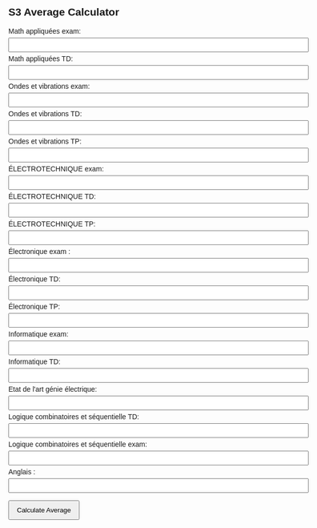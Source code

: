 <!DOCTYPE html>
<html lang="en">
<head>
  <meta charset="UTF-8" />
  <meta name="viewport" content="width=device-width, initial-scale=1.0"/>
  <title>S3 Average Calculator</title>
  <style>
    body { font-family: Arial; max-width: 600px; margin: auto; padding: 20px; }
    input { margin: 5px 0; padding: 5px; width: 100%; }
    button { padding: 10px 15px; margin-top: 10px; }
    .result { margin-top: 20px; font-size: 1.2em; font-weight: bold; }
  </style>
</head>
<body>
  <h2>S3 Average Calculator</h2>
  <form id="notesForm">
    <label>Math appliquées exam:</label><input type="number" step="0.01" id="a" required />
    <label>Math appliquées TD:</label><input type="number" step="0.01" id="b" required />
    <label>Ondes et vibrations  exam:</label><input type="number" step="0.01" id="c" required />
    <label>Ondes et vibrations TD:</label><input type="number" step="0.01" id="d" required />
    <label>Ondes et vibrations TP:</label><input type="number" step="0.01" id="e" required />
    <label>ÉLECTROTECHNIQUE exam:</label><input type="number" step="0.01" id="f" required />
    <label>ÉLECTROTECHNIQUE TD:</label><input type="number" step="0.01" id="g" required />
    <label>ÉLECTROTECHNIQUE TP:</label><input type="number" step="0.01" id="h" required />
    <label>Électronique exam :</label><input type="number" step="0.01" id="i" required />
    <label>Électronique TD:</label><input type="number" step="0.01" id="j" required />
    <label>Électronique TP:</label><input type="number" step="0.01" id="k" required />
    <label>Informatique exam:</label><input type="number" step="0.01" id="l" required />
    <label>Informatique TD:</label><input type="number" step="0.01" id="m" required />
    <label>Etat de l'art génie électrique:</label><input type="number" step="0.01" id="n" required />
    <label>Logique combinatoires et séquentielle  TD:</label><input type="number" step="0.01" id="o" required />
    <label>Logique combinatoires et séquentielle  exam:</label><input type="number" step="0.01" id="p" required />
      <label>Anglais :</label><input type="number" step="0.01" id="q" required />
    <button type="submit">Calculate Average</button>
  </form>
  <div class="result" id="result"></div>

  <script>
    document.getElementById("notesForm").onsubmit = function(e) {
      e.preventDefault();
      const v = id => parseFloat(document.getElementById(id).value) || 0;
      const moyenne = (
        ((v("a")*0.6 + v("b")*0.4)*3 +
         (v("c")*0.6 + v("d")*0.2 + v("e")*0.2)*3 +
         (v("f")*0.6 + v("g")*0.4)*2  + 
         (v("i")*0.6 + v("j")*0.4 )*2 +
         (v("l")*0.6 + v("m")*0.4)*2  +
         (v("p")*0.6 + v("o")*0.4)*3  +
         v("q") + v("n") + v("h") + v("k")
        ) / 19
      ).toFixed(2);
      document.getElementById("result").innerText = "Your  average is: " + moyenne;
    };
  </script>
</body>
</html>
